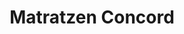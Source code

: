 ---
title: "Matratzen Concord"
url: /nuernberg/matratzen-concord-regensburger-strasse/
shop: Betten
---